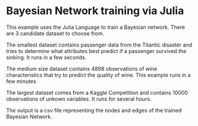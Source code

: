 # Bayesian Network training via Julia 
This example uses the Julia Language to train a Bayesian network.
There are 3 candidate dataset to choose from.

The smallest dataset contains passenger data from the Titantic 
disaster and tries to determine what attributes best predict if 
a passenger survived the sinking. It runs in a few seconds. 

The medium size dataset contains 4898 observations of wine 
characteristics that try to predict the quality of wine. This 
example runs in a few minutes

The largest dataset comes from a Kaggle Competition and contains
10000 observations of unkown variables. It runs for several
hours. 

The output is a csv file representing the nodes and edges of the 
trained Bayesian Network. 